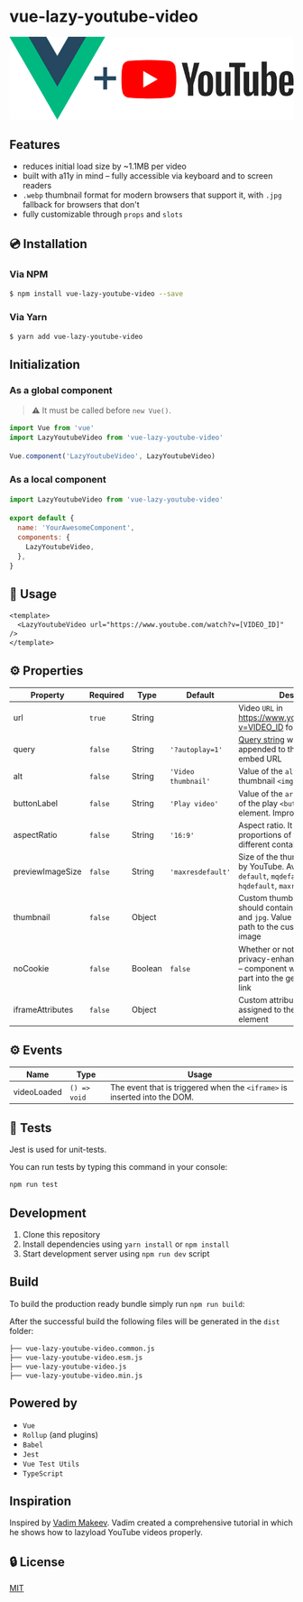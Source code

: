 # vue-lazy-youtube-video

![Vue.js logo plus YouTube logo](./assets/img.jpg)

## Features

- reduces initial load size by ~1.1MB per video
- built with a11y in mind – fully accessible via keyboard and to screen readers
- `.webp` thumbnail format for modern browsers that support it, with `.jpg` fallback for browsers that don't
- fully customizable through `props` and `slots`

## 💿 Installation

### Via NPM

```bash
$ npm install vue-lazy-youtube-video --save
```

### Via Yarn

```bash
$ yarn add vue-lazy-youtube-video
```

## Initialization

### As a global component

> ⚠️ It must be called before `new Vue()`.

```js
import Vue from 'vue'
import LazyYoutubeVideo from 'vue-lazy-youtube-video'

Vue.component('LazyYoutubeVideo', LazyYoutubeVideo)
```

### As a local component

```js
import LazyYoutubeVideo from 'vue-lazy-youtube-video'

export default {
  name: 'YourAwesomeComponent',
  components: {
    LazyYoutubeVideo,
  },
}
```

## 🚀 Usage

```vue
<template>
  <LazyYoutubeVideo url="https://www.youtube.com/watch?v=[VIDEO_ID]" />
</template>
```

## ⚙️ Properties

| Property         | Required | Type    | Default             | Description                                                                                                                          |
| ---------------- | -------- | ------- | ------------------- | ------------------------------------------------------------------------------------------------------------------------------------ |
| url              | `true`   | String  |                     | Video `URL` in https://www.youtube.com/watch?v=VIDEO_ID format                                                                       |
| query            | `false`  | String  | `'?autoplay=1'`     | [Query string](https://en.wikipedia.org/wiki/Query_string) which will be appended to the generated embed URL                         |
| alt              | `false`  | String  | `'Video thumbnail'` | Value of the `alt` attribute of the thumbnail `<img />` element                                                                      |
| buttonLabel      | `false`  | String  | `'Play video'`      | Value of the `aria-label` attribute of the play `<button></button>` element. Improves a11y                                           |
| aspectRatio      | `false`  | String  | `'16:9'`            | Aspect ratio. It helps to save proportions of the video on different container sizes                                                 |
| previewImageSize | `false`  | String  | `'maxresdefault'`   | Size of the thumbnail, generated by YouTube. Available variants: `default`, `mqdefault`, `sddefault`, `hqdefault`, `maxresdefault`   |
| thumbnail        | `false`  | Object  |                     | Custom thumbnail object, which should contain two keys: `webp` and `jpg`. Value of the key is the path to the custom thumbnail image |
| noCookie         | `false`  | Boolean | `false`             | Whether or not to enable privacy-enhanced mode. If `true` – component will insert `-nocookie` part into the generated embed link     |
| iframeAttributes | `false`  | Object  |                     | Custom attributes that will be assigned to the `<iframe />` element                                                                  |

## ⚙️ Events

| Name        | Type         | Usage                                                                     |
| ----------- | ------------ | ------------------------------------------------------------------------- |
| videoLoaded | `() => void` | The event that is triggered when the `<iframe>` is inserted into the DOM. |

## 💉 Tests

Jest is used for unit-tests.

You can run tests by typing this command in your console:

```bash
npm run test
```

## Development

1. Clone this repository
2. Install dependencies using `yarn install` or `npm install`
3. Start development server using `npm run dev` script

## Build

To build the production ready bundle simply run `npm run build`:

After the successful build the following files will be generated in the `dist` folder:

```
├── vue-lazy-youtube-video.common.js
├── vue-lazy-youtube-video.esm.js
├── vue-lazy-youtube-video.js
├── vue-lazy-youtube-video.min.js
```

## Powered by

- `Vue`
- `Rollup` (and plugins)
- `Babel`
- `Jest`
- `Vue Test Utils`
- `TypeScript`

## Inspiration

Inspired by [Vadim Makeev](https://pepelsbey.net). Vadim created a comprehensive tutorial in which he shows how to lazyload YouTube videos properly.

## 🔒 License

[MIT](http://opensource.org/licenses/MIT)
